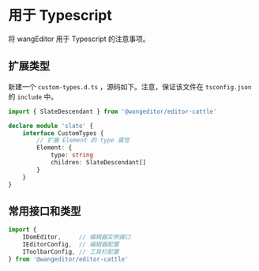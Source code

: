 # 用于 Typescript

将 wangEditor 用于 Typescript 的注意事项。

## 扩展类型

新建一个 `custom-types.d.ts` ，源码如下。注意，保证该文件在 `tsconfig.json` 的 `include` 中。

```ts
import { SlateDescendant } from '@wangeditor/editor-cattle'

declare module 'slate' {
    interface CustomTypes {
        // 扩展 Element 的 type 属性
        Element: {
            type: string
            children: SlateDescendant[]
        }
    }
}
```

## 常用接口和类型

```js
import {
    IDomEditor,     // 编辑器实例接口
    IEditorConfig,  // 编辑器配置
    IToolbarConfig, // 工具栏配置
} from '@wangeditor/editor-cattle'
```

